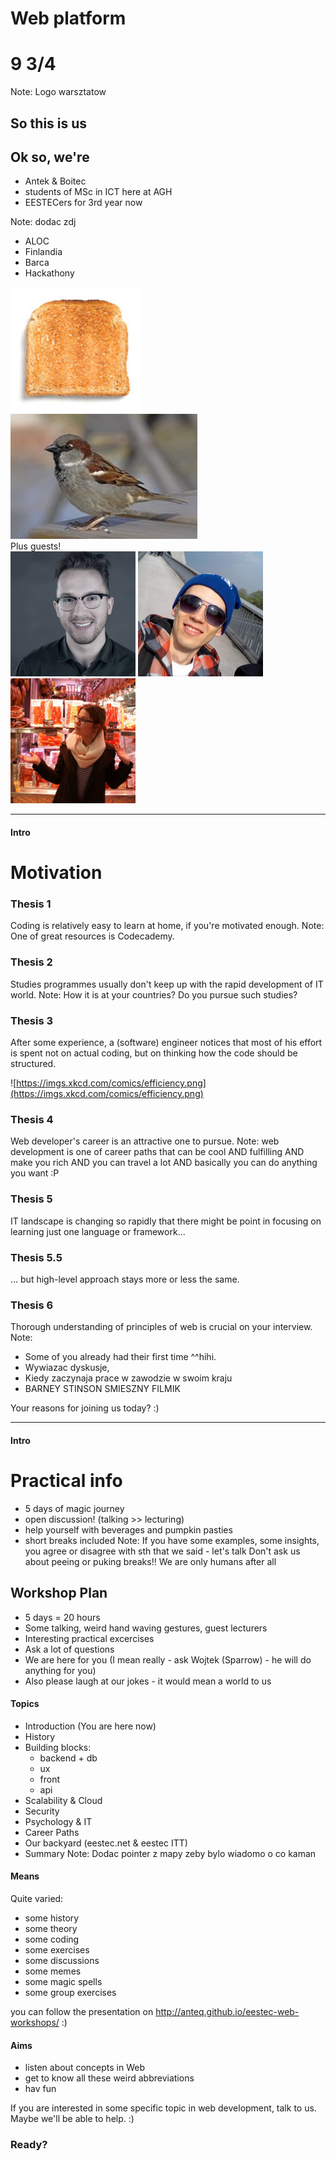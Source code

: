 <!-- .slide: data-background-image="https://s-media-cache-ak0.pinimg.com/originals/2f/ae/e1/2faee1afb1444950f14b8feea47620ff.jpg" -->
# Web platform 
# 9 3/4
Note:
Logo warsztatow

<!-- .slide: data-background-image="md/1-intro_img/Scared_Harry&Ron.gif" -->
## So this is us

## Ok so, we're
- Antek & Boitec <!-- .element: class="fragment" data-fragment-index="1" -->
- students of MSc in ICT here at AGH <!-- .element: class="fragment" data-fragment-index="2" -->
- EESTECers for 3rd year now <!-- .element: class="fragment" data-fragment-index="3" -->

<!-- .slide: data-background-image="img/kyn.jpg" -->

<!-- .slide: data-background-image="img/fin.jpg" -->

<!-- .slide: data-background-image="img/hacks.jpg" -->
Note:
dodac zdj
- ALOC
- Finlandia
- Barca
- Hackathony

<img src="img/grzanka.jpg" height="200px"></img> <img src="img/wrobel.jpg" height="200px"></img> <br />
<span class="fragment" data-fragment-index="1">Plus guests!</span> <br />
<img src="img/amozemanaimieprzemek.jpg" height="200px" class="fragment" data-fragment-index="2"></img>
<img src="img/marek.jpg" height="200px" class="fragment" data-fragment-index="3"></img>
<img src="img/katron.jpg" height="200px" class="fragment" data-fragment-index="4"></img>

---

#### Intro
# Motivation

<!-- .slide: data-background-image="http://www.craveonline.com/images/stories/2011/Film/The%20Series%20Project/Harry%20Potter/Harry_Potter_1_Ron_and_Hermione.jpg" -->
### Thesis 1
Coding is relatively easy to learn at home, if you're motivated enough.
Note:
One of great resources is Codecademy.

<!-- .slide: data-background-image="http://agnieszkakochan.pl/wp-content/uploads/2016/05/hogwart.jpg" -->
### Thesis 2
Studies programmes usually don't keep up with the rapid development of IT world.
Note:
How it is at your countries? Do you pursue such studies?

<!-- .slide: data-background-image="http://vignette1.wikia.nocookie.net/harrypotter/images/b/b3/Library2.JPG" -->
### Thesis 3
After some experience, a (software) engineer notices that most of his effort is spent not on actual coding, but on thinking how the code should be structured.

![https://imgs.xkcd.com/comics/efficiency.png](https://imgs.xkcd.com/comics/efficiency.png)

<!-- .slide: data-background-image="https://assets.entrepreneur.com/content/3x2/1300/20160618102315-Travelentrepreneurs.jpeg" -->
### Thesis 4
Web developer's career is an attractive one to pursue.
Note:
web development is one of career paths that can be cool AND fulfilling AND make you rich AND you can travel a lot AND basically you can do anything you want :P

<!-- .slide: data-background-image="http://vignette1.wikia.nocookie.net/harrypotter/images/8/89/7-potters.jpg" -->
### Thesis 5
IT landscape is changing so rapidly that there might be point in focusing on learning just one language or framework...

<!-- .slide: data-background-image="http://www.opydo.pl/wp-content/uploads/2016/09/hp.jpg" -->
### Thesis 5.5
... but high-level approach stays more or less the same.

<!-- .slide: data-background-image="http://www.b2technews.com/uploads/7/0/9/2/7092377/1849999_orig.jpeg" -->
### Thesis 6
Thorough understanding of principles of web is crucial on your interview.
Note:
- Some of you already had their first time ^^hihi. 
- Wywiazac dyskusje, 
- Kiedy zaczynaja prace w zawodzie w swoim kraju 
- BARNEY STINSON SMIESZNY FILMIK

<!-- .slide: data-background-image="http://cdn2.crushable.com/wp-content/uploads/2014/06/Harry-Potter-who-are-you.gif" -->
Your reasons for joining us today? :)

---

#### Intro
# Practical info

- 5 days of magic journey 
- open discussion! (talking >> lecturing) <!-- .element: class="fragment" data-fragment-index="2" -->
- help yourself with beverages and pumpkin pasties <!-- .element: class="fragment" data-fragment-index="4" -->
- short breaks included <!-- .element: class="fragment" data-fragment-index="3" -->
Note:
If you have some examples, some insights, you agree or disagree with sth that we said - let's talk
Don't ask us about peeing or puking breaks!! We are only humans after all

## Workshop Plan
- 5 days = 20 hours
- Some talking, weird hand waving gestures, guest lecturers 
- Interesting practical excercises
- Ask a lot of questions
- We are here for you (I mean really - ask Wojtek (Sparrow) - he will do anything for you)
- Also please laugh at our jokes - it would mean a world to us

#### Topics
- Introduction (You are here now) <!-- .element: class="fragment" data-fragment-index="1" -->
- History <!-- .element: class="fragment" data-fragment-index="1" -->
- Building blocks: <!-- .element: class="fragment" data-fragment-index="1" -->
	- backend + db <!-- .element: class="fragment" data-fragment-index="1" -->
	- ux<!-- .element: class="fragment" data-fragment-index="4" -->
	- front <!-- .element: class="fragment" data-fragment-index="4" -->
	- api <!-- .element: class="fragment" data-fragment-index="2" -->
- Scalability & Cloud <!-- .element: class="fragment" data-fragment-index="2" -->
- Security <!-- .element: class="fragment" data-fragment-index="2" -->
- Psychology & IT <!-- .element: class="fragment" data-fragment-index="3" -->
- Career Paths <!-- .element: class="fragment" data-fragment-index="3" -->
- Our backyard (eestec.net & eestec ITT) <!-- .element: class="fragment" data-fragment-index="5" -->
- Summary <!-- .element: class="fragment" data-fragment-index="5" -->
Note:
Dodac pointer z mapy zeby bylo wiadomo o co kaman

#### Means
Quite varied:
- some history <!-- .element: class="fragment" data-fragment-index="1" -->
- some theory <!-- .element: class="fragment" data-fragment-index="3" -->
- some coding <!-- .element: class="fragment" data-fragment-index="5" -->
- some exercises <!-- .element: class="fragment" data-fragment-index="2" -->
- some discussions <!-- .element: class="fragment" data-fragment-index="8" -->
- some memes <!-- .element: class="fragment" data-fragment-index="4" -->
- some magic spells <!-- .element: class="fragment" data-fragment-index="6" -->
- some group exercises <!-- .element: class="fragment" data-fragment-index="9" -->

you can follow the presentation on http://anteq.github.io/eestec-web-workshops/ :)	

#### Aims
- listen about concepts in Web
- get to know all these weird abbreviations
- hav fun

If you are interested in some specific topic in web development, talk to us. Maybe we'll be able to help. :)

### Ready?
